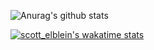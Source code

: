 ![Anurag's github stats](https://github-readme-stats.vercel.app/api?username=STaRDoGG&show_icons=true&theme=nord&count_private=true)

[![scott_elblein's wakatime stats](https://github-readme-stats.vercel.app/api/wakatime?username=scott_elblein&layout=compact&theme=nord)](https://github.com/anuraghazra/github-readme-stats)
